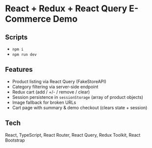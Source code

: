 # React + Redux + React Query E-Commerce Demo

## Scripts
- `npm i`
- `npm run dev`

## Features
- Product listing via React Query (FakeStoreAPI)
- Category filtering via server-side endpoint
- Redux cart (add / +/- / remove / clear)
- Session persistence in `sessionStorage` (array of product objects)
- Image fallback for broken URLs
- Cart page with summary & demo checkout (clears state + session)

## Tech
React, TypeScript, React Router, React Query, Redux Toolkit, React Bootstrap